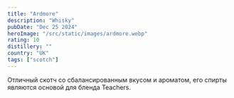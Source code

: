 ```yaml
---
title: "Ardmore"
description: "Whisky"
pubDate: "Dec 25 2024"
heroImage: "/src/static/images/ardmore.webp"
rating: 10
distillery: ""
country: "UK"
tags: ["scotch"]
---
```


Отличный скотч со сбалансированным вкусом и ароматом, его спирты являются основой для бленда Teachers.
